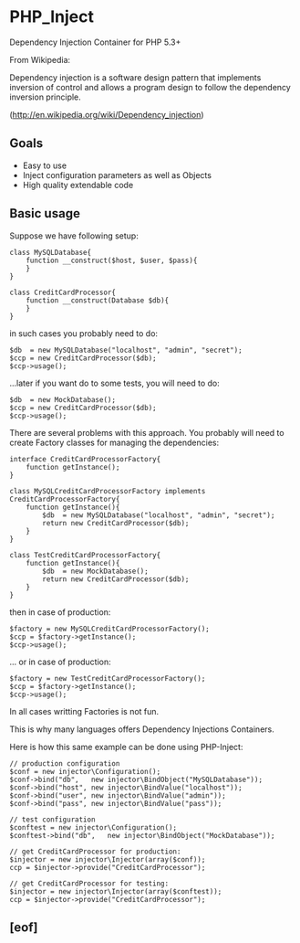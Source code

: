 # PHP_Inject

Dependency Injection Container for PHP 5.3+

From Wikipedia:

Dependency injection is a software design pattern that implements inversion of control and allows a program design to follow the dependency inversion principle.

(http://en.wikipedia.org/wiki/Dependency_injection)

## Goals

- Easy to use
- Inject configuration parameters as well as Objects
- High quality extendable code


## Basic usage

Suppose we have following setup:

```
class MySQLDatabase{
	function __construct($host, $user, $pass){
	}
}

class CreditCardProcessor{
	function __construct(Database $db){
	}
}
```

in such cases you probably need to do:

```
$db  = new MySQLDatabase("localhost", "admin", "secret");
$ccp = new CreditCardProcessor($db);
$ccp->usage();
```

...later if you want do to some tests, you will need to do:

```
$db  = new MockDatabase();
$ccp = new CreditCardProcessor($db);
$ccp->usage();
```

There are several problems with this approach.
You probably will need to create Factory classes for managing the dependencies:

```
interface CreditCardProcessorFactory{
	function getInstance();
}

class MySQLCreditCardProcessorFactory implements CreditCardProcessorFactory{
	function getInstance(){
		$db  = new MySQLDatabase("localhost", "admin", "secret");
		return new CreditCardProcessor($db);
	}
}

class TestCreditCardProcessorFactory{
	function getInstance(){
		$db  = new MockDatabase();
		return new CreditCardProcessor($db);
	}
}
```

then in case of production:

```
$factory = new MySQLCreditCardProcessorFactory();
$ccp = $factory->getInstance();
$ccp->usage();
```

... or in case of production:

```
$factory = new TestCreditCardProcessorFactory();
$ccp = $factory->getInstance();
$ccp->usage();
```

In all cases writting Factories is not fun.

This is why many languages offers Dependency Injections Containers.

Here is how this same example can be done using PHP-Inject:

```
// production configuration
$conf = new injector\Configuration();
$conf->bind("db",	new injector\BindObject("MySQLDatabase"));
$conf->bind("host",	new injector\BindValue("localhost"));
$conf->bind("user",	new injector\BindValue("admin"));
$conf->bind("pass",	new injector\BindValue("pass"));

// test configuration
$conftest = new injector\Configuration();
$conftest->bind("db",	new injector\BindObject("MockDatabase"));

// get CreditCardProcessor for production:
$injector = new injector\Injector(array($conf));
ccp = $injector->provide("CreditCardProcessor");

// get CreditCardProcessor for testing:
$injector = new injector\Injector(array($conftest));
ccp = $injector->provide("CreditCardProcessor");
```


## [eof]
